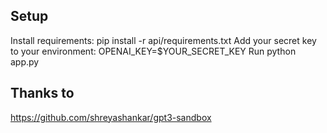 
## Setup


Install requirements: pip install -r api/requirements.txt
Add your secret key to your environment:  OPENAI_KEY=$YOUR_SECRET_KEY
Run python app.py



## Thanks to
 https://github.com/shreyashankar/gpt3-sandbox